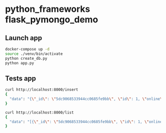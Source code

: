 # python_frameworks flask_pymongo_demo

## Launch app

```bash
docker-compose up -d
source ./venv/bin/activate
python create_db.py
python app.py
```

## Tests app

```bash
curl http://localhost:8000/insert
{
  "data": "{\"_id\": \"5dc9068533944cc0685fe9bb\", \"id\": 1, \"online\": true}"
}

curl http://localhost:8000/list
{
  "data": "[{\"_id\": \"5dc9068533944cc0685fe9bb\", \"id\": 1, \"online\": true}]"
}
```

